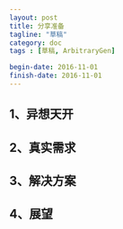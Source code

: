 ```yaml
---
layout: post
title: 分享准备
tagline: "草稿"
category: doc
tags : [草稿, ArbitraryGen]

begin-date: 2016-11-01
finish-date: 2016-11-01
---
```

## 1、异想天开

## 2、真实需求

## 3、解决方案

## 4、展望
